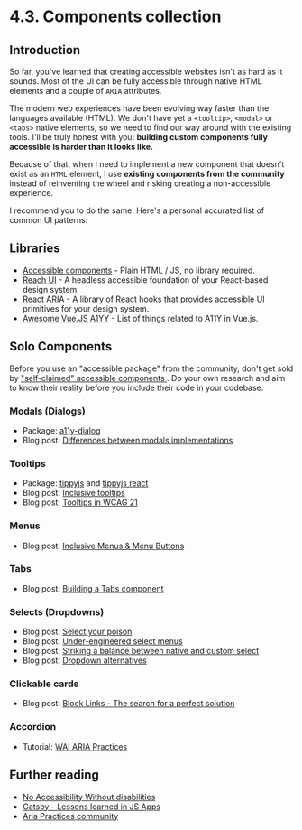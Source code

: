 # 4.3. Components collection

## Introduction

So far, you've learned that creating accessible websites isn't as hard as it sounds. Most of the UI can be fully accessible through native HTML elements and a couple of `ARIA` attributes.

The modern web experiences have been evolving way faster than the languages available (HTML). We don't have yet a `<tooltip>`, `<modal>` or `<tabs>` native elements, so we need to find our way around with the existing tools. I'll be truly honest with you: **building custom components fully accessible is harder than it looks like.**

Because of that, when I need to implement a new component that doesn't exist as an `HTML` element, I use **existing components from the community** instead of reinventing the wheel and risking creating a non-accessible experience.

I recommend you to do the same. Here's a personal accurated list of common UI patterns:

## Libraries

- [Accessible components](https://github.com/scottaohara/accessible_components) - Plain HTML / JS, no library required.
- [Reach UI](https://reach.tech/) - A headless accessible foundation of your React-based design system.
- [React ARIA](https://react-spectrum.adobe.com/react-aria/index.html) - A library of React hooks that provides accessible UI primitives for your design system.
- [Awesome Vue.JS A1YY](https://github.com/vue-a11y/awesome-a11y-vue) - List of things related to A11Y in Vue.js.

## Solo Components

Before you use an "accessible package" from the community, don't get sold by ["self-claimed" accessible components
](https://hiddedevries.nl/en/blog/2021-04-02-accessible-front-end-components-claims-vs-reality). Do your own research and aim to know their reality before you include their code in your codebase.

### Modals (Dialogs)

- Package: [a11y-dialog](https://github.com/KittyGiraudel/a11y-dialog)
- Blog post: [Differences between modals implementations](https://github.com/KittyGiraudel/react-a11y-dialog/issues/58)

### Tooltips

- Package: [tippyjs](https://github.com/atomiks/tippyjs/) and [tippyjs react](https://github.com/atomiks/tippyjs-react)
- Blog post: [Inclusive tooltips](https://inclusive-components.design/tooltips-toggletips/)
- Blog post: [Tooltips in WCAG 21](https://sarahmhigley.com/writing/tooltips-in-wcag-21/#best-practices-summary)

### Menus

- Blog post: [Inclusive Menus & Menu Buttons](https://inclusive-components.design/menus-menu-buttons/)

### Tabs

- Blog post: [Building a Tabs component](https://web.dev/building-a-tabs-component/)

### Selects (Dropdowns)

- Blog post: [Select your poison](https://www.24a11y.com/2019/select-your-poison/)
- Blog post: [Under-engineered select menus](https://adrianroselli.com/2021/03/under-engineered-select-menus.html)
- Blog post: [Striking a balance between native and custom select](https://css-tricks.com/striking-a-balance-between-native-and-custom-select-elements/)
- Blog post: [Dropdown alternatives](https://medium.com/@kollinz/dropdown-alternatives-for-better-mobile-forms-53e40d641b53)

### Clickable cards

- Blog post: [Block Links - The search for a perfect solution](https://css-tricks.com/block-links-the-search-for-a-perfect-solution/)

### Accordion

- Tutorial: [WAI ARIA Practices](https://www.w3.org/TR/wai-aria-practices-1.1/examples/accordion/accordion.html)

<!-- -->

<style>
  .g-footer p { display: none; }
  .g-footerArea { padding: 0; }
</style>

## Further reading

- [No Accessibility Without disabilities](https://yatil.net/blog/no-accessibility-without-disabilities)
- [Gatsby - Lessons learned in JS Apps](https://www.gatsbyjs.com/blog/2019-07-11-user-testing-accessible-client-routing/)
- [Aria Practices community](https://github.com/w3c/aria-practices/issues)
